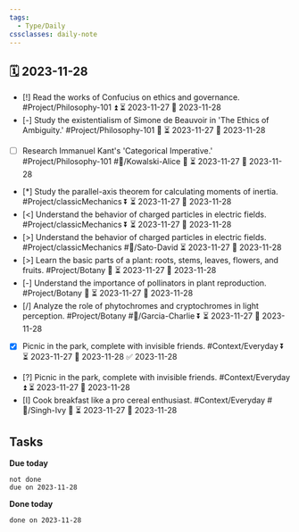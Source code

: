 ```yaml
---
tags:
  - Type/Daily
cssclasses: daily-note
---
```


## 🗓️ 2023-11-28

- [!] Read the works of Confucius on ethics and governance. #Project/Philosophy-101 ⏫ ⏳ 2023-11-27 📅 2023-11-28
- [-] Study the existentialism of Simone de Beauvoir in 'The Ethics of Ambiguity.' #Project/Philosophy-101 🔺 ⏳ 2023-11-27 📅 2023-11-28
- [ ] Research Immanuel Kant's 'Categorical Imperative.' #Project/Philosophy-101 #👤/Kowalski-Alice 🔽 ⏳ 2023-11-27 📅 2023-11-28
- [*] Study the parallel-axis theorem for calculating moments of inertia. #Project/classicMechanics ⏬ ⏳ 2023-11-27 📅 2023-11-28
- [<] Understand the behavior of charged particles in electric fields. #Project/classicMechanics ⏬ ⏳ 2023-11-27 📅 2023-11-28
- [>] Understand the behavior of charged particles in electric fields. #Project/classicMechanics #👤/Sato-David ⏳ 2023-11-27 📅 2023-11-28
- [>] Learn the basic parts of a plant: roots, stems, leaves, flowers, and fruits. #Project/Botany 🔺 ⏳ 2023-11-27 📅 2023-11-28
- [-] Understand the importance of pollinators in plant reproduction. #Project/Botany 🔺 ⏳ 2023-11-27 📅 2023-11-28
- [/] Analyze the role of phytochromes and cryptochromes in light perception. #Project/Botany #👤/Garcia-Charlie ⏬ ⏳ 2023-11-27 📅 2023-11-28
- [x] Picnic in the park, complete with invisible friends. #Context/Everyday ⏬ ⏳ 2023-11-27 📅 2023-11-28 ✅ 2023-11-28
- [?] Picnic in the park, complete with invisible friends. #Context/Everyday ⏫ ⏳ 2023-11-27 📅 2023-11-28
- [I] Cook breakfast like a pro cereal enthusiast. #Context/Everyday #👤/Singh-Ivy 🔺 ⏳ 2023-11-27 📅 2023-11-28

## Tasks

**Due today**

```tasks
not done
due on 2023-11-28
```

**Done today**

```tasks
done on 2023-11-28
```
            